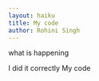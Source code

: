 ```yaml
---
layout: haiku
title: My code
author: Rohini Singh
---
```


what is happening

I did it correctly
My code
